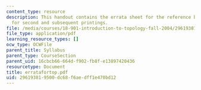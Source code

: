 ```yaml
---
content_type: resource
description: This handout contains the errata sheet for the reference book "Topology"
  for second and subsequent printings.
file: /media/courses/18-901-introduction-to-topology-fall-2004/296193819500dc68f6aedff1e470bd12_erratafortop.pdf
file_type: application/pdf
learning_resource_types: []
ocw_type: OCWFile
parent_title: Syllabus
parent_type: CourseSection
parent_uid: 16cbcb66-664d-f902-fb8f-e13897420436
resourcetype: Document
title: erratafortop.pdf
uid: 29619381-9500-dc68-f6ae-dff1e470bd12
---
```

